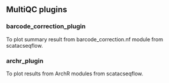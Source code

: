 ## MultiQC plugins

### barcode_correction_plugin
To plot summary result from barcode_correction.nf module from scatacseqflow.

### archr_plugin
To plot results from ArchR modules from scatacseqflow.

###
